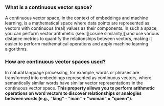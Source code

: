 ### What is a continuous vector space?
A continuous vector space, in the context of embeddings and machine learning, is a mathematical space where data points are represented as vectors with continuous (real) values as their components. In such a space, you can perform vector arithmetic (see: [[cosine similarity]])and use various distance metrics to quantify the relationships between vectors, making it easier to perform mathematical operations and apply machine learning algorithms.

### How are continuous vector spaces used?
In natural language processing, for example, words or phrases are transformed into embeddings represented as continuous vectors, where semantically similar words have similar vector representations in the continuous vector space. **This property allows you to perform arithmetic operations on word vectors to discover relationships or analogies between words (e.g., "king" - "man" + "woman" ≈ "queen").**
